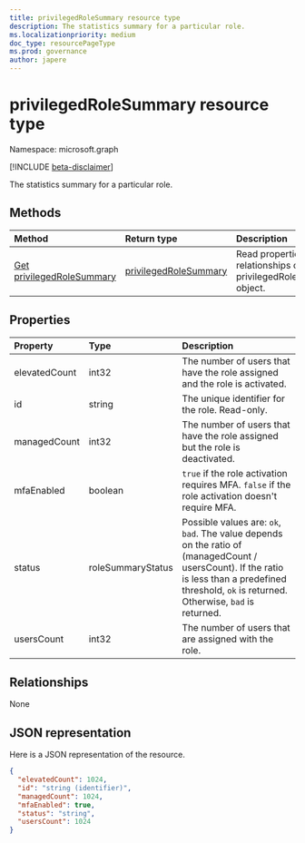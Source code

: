 ```yaml
---
title: privilegedRoleSummary resource type
description: The statistics summary for a particular role.
ms.localizationpriority: medium
doc_type: resourcePageType
ms.prod: governance
author: japere
---
```


# privilegedRoleSummary resource type

Namespace: microsoft.graph

[!INCLUDE [beta-disclaimer](../../includes/beta-disclaimer.md)]

The statistics summary for a particular role.

## Methods

| Method                                                           | Return type                                       | Description                                                        |
| :--------------------------------------------------------------- | :------------------------------------------------ | :----------------------------------------------------------------- |
| [Get privilegedRoleSummary](../api/privilegedrolesummary-get.md) | [privilegedRoleSummary](privilegedrolesummary.md) | Read properties and relationships of privilegedRoleSummary object. |

## Properties

| Property      | Type              | Description                                                                                                                                                                                        |
| :------------ | :---------------- | :------------------------------------------------------------------------------------------------------------------------------------------------------------------------------------------------- |
| elevatedCount | int32             | The number of users that have the role assigned and the role is activated.                                                                                                                         |
| id            | string            | The unique identifier for the role. Read-only.                                                                                                                                                     |
| managedCount  | int32             | The number of users that have the role assigned but the role is deactivated.                                                                                                                       |
| mfaEnabled    | boolean           | `true` if the role activation requires MFA. `false` if the role activation doesn't require MFA.                                                                                                    |
| status        | roleSummaryStatus | Possible values are: `ok`, `bad`. The value depends on the ratio of (managedCount / usersCount). If the ratio is less than a predefined threshold, `ok` is returned. Otherwise, `bad` is returned. |
| usersCount    | int32             | The number of users that are assigned with the role.                                                                                                                                               |

## Relationships

None

## JSON representation

Here is a JSON representation of the resource.

<!-- {
  "blockType": "resource",
  "optionalProperties": [

  ],
  "@odata.type": "microsoft.graph.privilegedRoleSummary"
}-->

```json
{
  "elevatedCount": 1024,
  "id": "string (identifier)",
  "managedCount": 1024,
  "mfaEnabled": true,
  "status": "string",
  "usersCount": 1024
}

```

<!-- uuid: 8fcb5dbc-d5aa-4681-8e31-b001d5168d79
2015-10-25 14:57:30 UTC -->

<!--
{
  "type": "#page.annotation",
  "description": "privilegedRoleSummary resource",
  "keywords": "",
  "section": "documentation",
  "tocPath": "",
  "suppressions": []
}
-->
